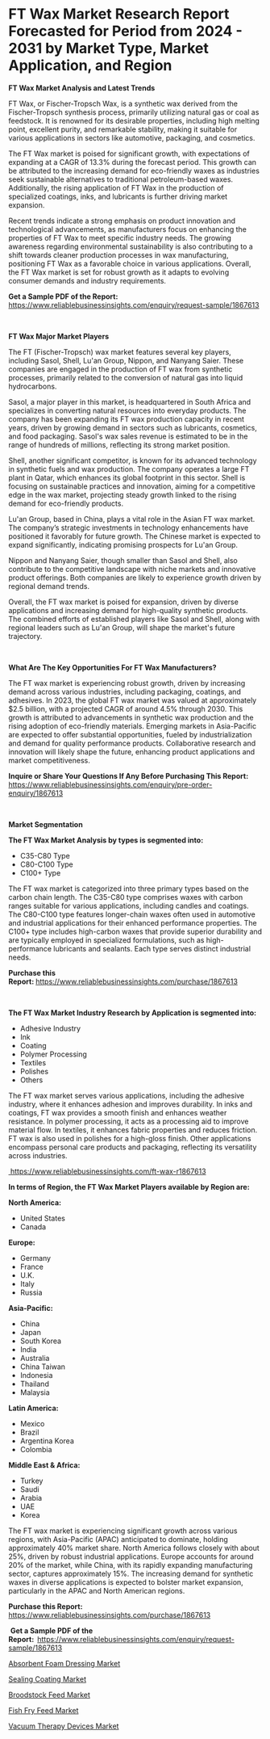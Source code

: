 <p><h1>FT Wax Market Research Report Forecasted for Period from 2024 -  2031 by Market Type, Market Application, and Region</h1></p><p><strong>FT Wax Market Analysis and Latest Trends</strong></p>
<p><p>FT Wax, or Fischer-Tropsch Wax, is a synthetic wax derived from the Fischer-Tropsch synthesis process, primarily utilizing natural gas or coal as feedstock. It is renowned for its desirable properties, including high melting point, excellent purity, and remarkable stability, making it suitable for various applications in sectors like automotive, packaging, and cosmetics.</p><p>The FT Wax market is poised for significant growth, with expectations of expanding at a CAGR of 13.3% during the forecast period. This growth can be attributed to the increasing demand for eco-friendly waxes as industries seek sustainable alternatives to traditional petroleum-based waxes. Additionally, the rising application of FT Wax in the production of specialized coatings, inks, and lubricants is further driving market expansion.</p><p>Recent trends indicate a strong emphasis on product innovation and technological advancements, as manufacturers focus on enhancing the properties of FT Wax to meet specific industry needs. The growing awareness regarding environmental sustainability is also contributing to a shift towards cleaner production processes in wax manufacturing, positioning FT Wax as a favorable choice in various applications. Overall, the FT Wax market is set for robust growth as it adapts to evolving consumer demands and industry requirements.</p></p>
<p><strong>Get a Sample PDF of the Report:&nbsp;</strong> <a href="https://www.reliablebusinessinsights.com/enquiry/request-sample/1867613?utm_campaign=112&utm_medium=2&utm_source=Github&utm_content=ia&utm_term=11112024&utm_id=ft-wax">https://www.reliablebusinessinsights.com/enquiry/request-sample/1867613</a></p>
<p>&nbsp;</p>
<p><strong>FT Wax Major Market Players</strong></p>
<p><p>The FT (Fischer-Tropsch) wax market features several key players, including Sasol, Shell, Lu'an Group, Nippon, and Nanyang Saier. These companies are engaged in the production of FT wax from synthetic processes, primarily related to the conversion of natural gas into liquid hydrocarbons.</p><p>Sasol, a major player in this market, is headquartered in South Africa and specializes in converting natural resources into everyday products. The company has been expanding its FT wax production capacity in recent years, driven by growing demand in sectors such as lubricants, cosmetics, and food packaging. Sasol's wax sales revenue is estimated to be in the range of hundreds of millions, reflecting its strong market position.</p><p>Shell, another significant competitor, is known for its advanced technology in synthetic fuels and wax production. The company operates a large FT plant in Qatar, which enhances its global footprint in this sector. Shell is focusing on sustainable practices and innovation, aiming for a competitive edge in the wax market, projecting steady growth linked to the rising demand for eco-friendly products.</p><p>Lu'an Group, based in China, plays a vital role in the Asian FT wax market. The company’s strategic investments in technology enhancements have positioned it favorably for future growth. The Chinese market is expected to expand significantly, indicating promising prospects for Lu'an Group.</p><p>Nippon and Nanyang Saier, though smaller than Sasol and Shell, also contribute to the competitive landscape with niche markets and innovative product offerings. Both companies are likely to experience growth driven by regional demand trends.</p><p>Overall, the FT wax market is poised for expansion, driven by diverse applications and increasing demand for high-quality synthetic products. The combined efforts of established players like Sasol and Shell, along with regional leaders such as Lu'an Group, will shape the market's future trajectory.</p></p>
<p>&nbsp;</p>
<p><strong>What Are The Key Opportunities For FT Wax Manufacturers?</strong></p>
<p><p>The FT wax market is experiencing robust growth, driven by increasing demand across various industries, including packaging, coatings, and adhesives. In 2023, the global FT wax market was valued at approximately $2.5 billion, with a projected CAGR of around 4.5% through 2030. This growth is attributed to advancements in synthetic wax production and the rising adoption of eco-friendly materials. Emerging markets in Asia-Pacific are expected to offer substantial opportunities, fueled by industrialization and demand for quality performance products. Collaborative research and innovation will likely shape the future, enhancing product applications and market competitiveness.</p></p>
<p><strong>Inquire or Share Your Questions If Any Before Purchasing This Report:</strong> <a href="https://www.reliablebusinessinsights.com/enquiry/pre-order-enquiry/1867613?utm_campaign=112&utm_medium=2&utm_source=Github&utm_content=ia&utm_term=11112024&utm_id=ft-wax">https://www.reliablebusinessinsights.com/enquiry/pre-order-enquiry/1867613</a></p>
<p>&nbsp;</p>
<p><strong>Market Segmentation</strong></p>
<p><strong>The FT Wax Market Analysis by types is segmented into:</strong></p>
<p><ul><li>C35-C80 Type</li><li>C80-C100 Type</li><li>C100+ Type</li></ul></p>
<p><p>The FT wax market is categorized into three primary types based on the carbon chain length. The C35-C80 type comprises waxes with carbon ranges suitable for various applications, including candles and coatings. The C80-C100 type features longer-chain waxes often used in automotive and industrial applications for their enhanced performance properties. The C100+ type includes high-carbon waxes that provide superior durability and are typically employed in specialized formulations, such as high-performance lubricants and sealants. Each type serves distinct industrial needs.</p></p>
<p><strong>Purchase this Report:&nbsp;</strong><a href="https://www.reliablebusinessinsights.com/purchase/1867613?utm_campaign=112&utm_medium=2&utm_source=Github&utm_content=ia&utm_term=11112024&utm_id=ft-wax">https://www.reliablebusinessinsights.com/purchase/1867613</a></p>
<p>&nbsp;</p>
<p><strong>The FT Wax Market Industry Research by Application is segmented into:</strong></p>
<p><ul><li>Adhesive Industry</li><li>Ink</li><li>Coating</li><li>Polymer Processing</li><li>Textiles</li><li>Polishes</li><li>Others</li></ul></p>
<p><p>The FT wax market serves various applications, including the adhesive industry, where it enhances adhesion and improves durability. In inks and coatings, FT wax provides a smooth finish and enhances weather resistance. In polymer processing, it acts as a processing aid to improve material flow. In textiles, it enhances fabric properties and reduces friction. FT wax is also used in polishes for a high-gloss finish. Other applications encompass personal care products and packaging, reflecting its versatility across industries.</p></p>
<p><a href="https://www.reliablebusinessinsights.com/ft-wax-r1867613?utm_campaign=112&utm_medium=2&utm_source=Github&utm_content=ia&utm_term=11112024&utm_id=ft-wax">&nbsp;https://www.reliablebusinessinsights.com/ft-wax-r1867613</a></p>
<p><strong>In terms of Region, the FT Wax Market Players available by Region are:</strong></p>
<p>
    <p> <strong> North America: </strong>
        <ul>
            <li>United States</li>
            <li>Canada</li>
        </ul>
        </p> 
    <p> <strong> Europe: </strong>
        <ul>
            <li>Germany</li>
            <li>France</li>
            <li>U.K.</li>
            <li>Italy</li>
            <li>Russia</li>
        </ul>
        </p> 
    <p> <strong> Asia-Pacific: </strong>
        <ul>
            <li>China</li>
            <li>Japan</li>
            <li>South Korea</li>
            <li>India</li>
            <li>Australia</li>
            <li>China Taiwan</li>
            <li>Indonesia</li>
            <li>Thailand</li>
            <li>Malaysia</li>
        </ul>
        </p> 
    <p> <strong> Latin America: </strong>
        <ul>
            <li>Mexico</li>
            <li>Brazil</li>
            <li>Argentina Korea</li>
            <li>Colombia</li>
        </ul>
        </p> 
    <p> <strong> Middle East & Africa: </strong>
        <ul>
            <li>Turkey</li>
            <li>Saudi</li>
            <li>Arabia</li>
            <li>UAE</li>
            <li>Korea</li>
        </ul>
    </p>
    </p>
<p><p>The FT wax market is experiencing significant growth across various regions, with Asia-Pacific (APAC) anticipated to dominate, holding approximately 40% market share. North America follows closely with about 25%, driven by robust industrial applications. Europe accounts for around 20% of the market, while China, with its rapidly expanding manufacturing sector, captures approximately 15%. The increasing demand for synthetic waxes in diverse applications is expected to bolster market expansion, particularly in the APAC and North American regions.</p></p>
<p><strong>Purchase this Report: </strong><a href="https://www.reliablebusinessinsights.com/purchase/1867613?utm_campaign=112&utm_medium=2&utm_source=Github&utm_content=ia&utm_term=11112024&utm_id=ft-wax">https://www.reliablebusinessinsights.com/purchase/1867613</a></p>
<p>&nbsp;<strong>Get a Sample PDF of the Report:&nbsp;&nbsp;</strong><a href="https://www.reliablebusinessinsights.com/enquiry/request-sample/1867613?utm_campaign=112&utm_medium=2&utm_source=Github&utm_content=ia&utm_term=11112024&utm_id=ft-wax">https://www.reliablebusinessinsights.com/enquiry/request-sample/1867613</a></p>
<p><strong></strong></p>
<p><p><a href="https://issuu.com/reportprime-2/docs/absorbent-foam-dressing-market-size_ba566ea8c0697d?utm_campaign=112&utm_medium=2&utm_source=Github&utm_content=ia&utm_term=11112024&utm_id=ft-wax">Absorbent Foam Dressing Market</a></p><p><a href="https://github.com/mynearvphamillwd7/Market-Research-Report-List-1/blob/main/sealing-coating-market.md?utm_campaign=112&utm_medium=2&utm_source=Github&utm_content=ia&utm_term=11112024&utm_id=ft-wax">Sealing Coating Market</a></p><p><a href="https://www.linkedin.com/pulse/in-depth-analysis-global-broodstock-feed-market-scope-its-au9cf?utm_campaign=112&utm_medium=2&utm_source=Github&utm_content=ia&utm_term=11112024&utm_id=ft-wax">Broodstock Feed Market</a></p><p><a href="https://www.linkedin.com/pulse/evaluating-fish-fry-feed-market-trends-growth-opportunities-owksf?utm_campaign=112&utm_medium=2&utm_source=Github&utm_content=ia&utm_term=11112024&utm_id=ft-wax">Fish Fry Feed Market</a></p><p><a href="https://issuu.com/reportprime-2/docs/vacuum-therapy-devices-market-size-_e1916370d9be78?utm_campaign=112&utm_medium=2&utm_source=Github&utm_content=ia&utm_term=11112024&utm_id=ft-wax">Vacuum Therapy Devices Market</a></p></p>